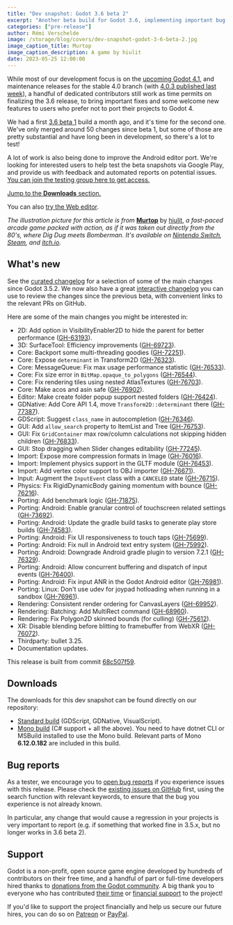 ```yaml
---
title: "Dev snapshot: Godot 3.6 beta 2"
excerpt: "Another beta build for Godot 3.6, implementing important bug fixes and some new features for existing games in production."
categories: ["pre-release"]
author: Rémi Verschelde
image: /storage/blog/covers/dev-snapshot-godot-3-6-beta-2.jpg
image_caption_title: Murtop
image_caption_description: A game by hiulit
date: 2023-05-25 12:00:00
---
```


While most of our development focus is on the [upcoming Godot 4.1](/article/release-management-4-1/), and maintenance releases for the stable 4.0 branch (with [4.0.3 published last week](/article/maintenance-release-godot-4-0-3/)), a handful of dedicated contributors still work as time permits on finalizing the 3.6 release, to bring important fixes and some welcome new features to users who prefer not to port their projects to Godot 4.

We had a first [3.6 beta 1](/article/dev-snapshot-godot-3-6-beta-1/) build a month ago, and it's time for the second one. We've only merged around 50 changes since beta 1, but some of those are pretty substantial and have long been in development, so there's a lot to test!

A lot of work is also being done to improve the Android editor port. We're looking for interested users to help test the beta snapshots via Google Play, and provide us with feedback and automated reports on potential issues. [You can join the testing group here to get access.](https://groups.google.com/g/godot-testers)

[Jump to the **Downloads** section.](#downloads)

You can also [try the Web editor](https://editor.godotengine.org/releases/3.6.beta2/).

*The illustration picture for this article is from* [**Murtop**](https://games.hiulit.com/murtop/) by [hiulit](https://twitter.com/hiulit), *a fast-paced arcade game packed with action, as if it was taken out directly from the 80's, where Dig Dug meets Bomberman. It's available on [Nintendo Switch](https://www.nintendo.com/store/products/murtop-switch/), [Steam](https://store.steampowered.com/app/2148170/Murtop/?curator_clanid=41324400), and [itch.io](https://hiulit.itch.io/murtop).*

## What's new

See the [curated changelog](https://github.com/godotengine/godot/blob/3.x/CHANGELOG.md) for a selection of some of the main changes since Godot 3.5.2. We now also have a great [interactive changelog](https://godotengine.github.io/godot-interactive-changelog/#3.6-beta2) you can use to review the changes since the previous beta, with convenient links to the relevant PRs on GitHub.

Here are some of the main changes you might be interested in:

- 2D: Add option in VisibilityEnabler2D to hide the parent for better performance ([GH-63193](https://github.com/godotengine/godot/pull/63193)).
- 3D: SurfaceTool: Efficiency improvements ([GH-69723](https://github.com/godotengine/godot/pull/69723)).
- Core: Backport some multi-threading goodies ([GH-72251](https://github.com/godotengine/godot/pull/72251)).
- Core: Expose `determinant` in Transform2D ([GH-76323](https://github.com/godotengine/godot/pull/76323)).
- Core: MessageQueue: Fix max usage performance statistic ([GH-76533](https://github.com/godotengine/godot/pull/76533)).
- Core: Fix size error in `BitMap.opaque_to_polygons` ([GH-76544](https://github.com/godotengine/godot/pull/76544)).
- Core: Fix rendering tiles using nested AtlasTextures ([GH-76703](https://github.com/godotengine/godot/pull/76703)).
- Core: Make acos and asin safe ([GH-76902](https://github.com/godotengine/godot/pull/76902)).
- Editor: Make create folder popup support nested folders ([GH-76424](https://github.com/godotengine/godot/pull/76424)).
- GDNative: Add Core API 1.4, move `Transform2D::determinant` there ([GH-77387](https://github.com/godotengine/godot/pull/77387)).
- GDScript: Suggest `class_name` in autocompletion ([GH-76346](https://github.com/godotengine/godot/pull/76346)).
- GUI: Add `allow_search` property to ItemList and Tree ([GH-76753](https://github.com/godotengine/godot/pull/76753)).
- GUI: Fix `GridContainer` max row/column calculations not skipping hidden children ([GH-76833](https://github.com/godotengine/godot/pull/76833)).
- GUI: Stop dragging when Slider changes editability ([GH-77245](https://github.com/godotengine/godot/pull/77245)).
- Import: Expose more compression formats in Image ([GH-76016](https://github.com/godotengine/godot/pull/76016)).
- Import: Implement physics support in the GLTF module ([GH-76453](https://github.com/godotengine/godot/pull/76453)).
- Import: Add vertex color support to OBJ importer ([GH-76671](https://github.com/godotengine/godot/pull/76671)).
- Input: Augment the `InputEvent` class with a `CANCELED` state ([GH-76715](https://github.com/godotengine/godot/pull/76715)).
- Physics: Fix RigidDynamicBody gaining momentum with bounce ([GH-76216](https://github.com/godotengine/godot/pull/76216)).
- Porting: Add benchmark logic ([GH-71875](https://github.com/godotengine/godot/pull/71875)).
- Porting: Android: Enable granular control of touchscreen related settings ([GH-73692](https://github.com/godotengine/godot/pull/73692)).
- Porting: Android: Update the gradle build tasks to generate play store builds ([GH-74583](https://github.com/godotengine/godot/pull/74583)).
- Porting: Android: Fix UI responsiveness to touch taps ([GH-75699](https://github.com/godotengine/godot/pull/75699)).
- Porting: Android: Fix null in Android text entry system ([GH-75992](https://github.com/godotengine/godot/pull/75992)).
- Porting: Android: Downgrade Android gradle plugin to version 7.2.1 ([GH-76329](https://github.com/godotengine/godot/pull/76329)).
- Porting: Android: Allow concurrent buffering and dispatch of input events ([GH-76400](https://github.com/godotengine/godot/pull/76400)).
- Porting: Android: Fix input ANR in the Godot Android editor ([GH-76981](https://github.com/godotengine/godot/pull/76981)).
- Porting: Linux: Don't use udev for joypad hotloading when running in a sandbox ([GH-76961](https://github.com/godotengine/godot/pull/76961)).
- Rendering: Consistent render ordering for CanvasLayers ([GH-69952](https://github.com/godotengine/godot/pull/69952)).
- Rendering: Batching: Add MultiRect command ([GH-68960](https://github.com/godotengine/godot/pull/68960)).
- Rendering: Fix Polygon2D skinned bounds (for culling) ([GH-75612](https://github.com/godotengine/godot/pull/75612)).
- XR: Disable blending before blitting to framebuffer from WebXR ([GH-76072](https://github.com/godotengine/godot/pull/76072)).
- Thirdparty: bullet 3.25.
- Documentation updates.

This release is built from commit [68c507f59](https://github.com/godotengine/godot/commit/68c507f59b05c4e53411585c9d4a3d1988717de9).

## Downloads

The downloads for this dev snapshot can be found directly on our repository:

- [Standard build](https://github.com/godotengine/godot-builds/releases/3.6-beta2) (GDScript, GDNative, VisualScript).
- [Mono build](https://github.com/godotengine/godot-builds/releases/3.6-beta2) (C# support + all the above). You need to have dotnet CLI or MSBuild installed to use the Mono build. Relevant parts of Mono **6.12.0.182** are included in this build.

## Bug reports

As a tester, we encourage you to [open bug reports](https://github.com/godotengine/godot/issues) if you experience issues with this release. Please check the [existing issues on GitHub](https://github.com/godotengine/godot/issues) first, using the search function with relevant keywords, to ensure that the bug you experience is not already known.

In particular, any change that would cause a regression in your projects is very important to report (e.g. if something that worked fine in 3.5.x, but no longer works in 3.6 beta 2).

## Support

Godot is a non-profit, open source game engine developed by hundreds of contributors on their free time, and a handful of part or full-time developers hired thanks to [donations from the Godot community](/donate). A big thank you to everyone who has contributed [their time](https://github.com/godotengine/godot/blob/master/AUTHORS.md) or [financial support](https://github.com/godotengine/godot/blob/master/DONORS.md) to the project!

If you'd like to support the project financially and help us secure our future hires, you can do so on [Patreon](https://www.patreon.com/godotengine) or [PayPal](/donate).
